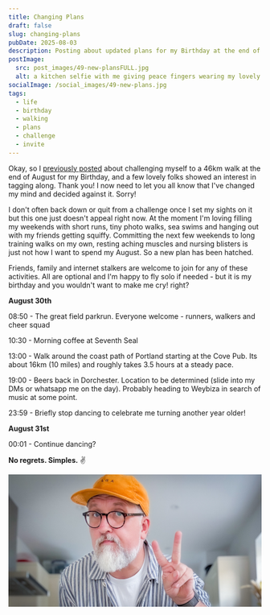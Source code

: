 ```yaml
---
title: Changing Plans
draft: false
slug: changing-plans
pubDate: 2025-08-03
description: Posting about updated plans for my Birthday at the end of the month. A boy just wants to have fun, and this is how I intend to celebrate this year.
postImage:
  src: post_images/49-new-plansFULL.jpg
  alt: a kitchen selfie with me giving peace fingers wearing my lovely orange vaga hat
socialImage: /social_images/49-new-plans.jpg
tags:
  - life
  - birthday
  - walking
  - plans
  - challenge
  - invite
---
```


Okay, so I [previously posted](https://hellostu.xyz/posts/46-before-46/) about challenging myself to a 46km walk at the end of August for my Birthday, and a few lovely folks showed an interest in tagging along. Thank you! I now need to let you all know that I've changed my mind and decided against it. Sorry!

I don't often back down or quit from a challenge once I set my sights on it but this one just doesn't appeal right now. At the moment I'm loving filling my weekends with short runs, tiny photo walks, sea swims and hanging out with my friends getting squiffy. Committing the next few weekends to long training walks on my own, resting aching muscles and nursing blisters is just not how I want to spend my August. So a new plan has been hatched.

Friends, family and internet stalkers are welcome to join for any of these activities. All are optional and I'm happy to fly solo if needed - but it is my birthday and you wouldn't want to make me cry! right?

**August 30th**

08:50 - The great field parkrun. Everyone welcome - runners, walkers and cheer squad

10:30 - Morning coffee at Seventh Seal

13:00 - Walk around the coast path of Portland starting at the Cove Pub. Its about 16km (10 miles) and roughly takes 3.5 hours at a steady pace.

19:00 - Beers back in Dorchester. Location to be determined (slide into my DMs or whatsapp me on the day). Probably heading to Weybiza in search of music at some point.

23:59 - Briefly stop dancing to celebrate me turning another year older!

**August 31st**

00:01 - Continue dancing?

**No regrets. Simples.** ✌️

![a kitchen selfie with me giving peace fingers wearing my lovely orange vaga hat](post_images/49-new-plansFULL.jpg)
